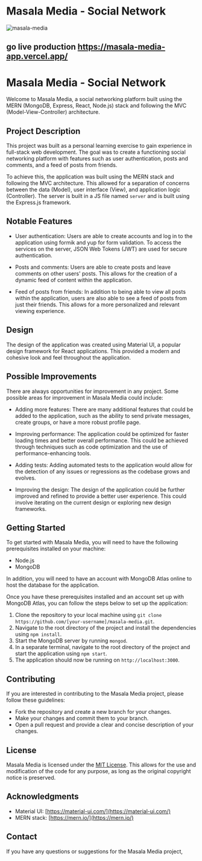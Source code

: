 # Masala Media - Social Network
 
 ![masala-media](https://user-images.githubusercontent.com/105584185/204256264-fbd75a5b-05ae-4b75-a0a3-b2ca06fd9662.png)

 
 
 ## go live production https://masala-media-app.vercel.app/
 


# Masala Media - Social Network

Welcome to Masala Media, a social networking platform built using the MERN (MongoDB, Express, React, Node.js) stack and following the MVC (Model-View-Controller) architecture.

## Project Description

This project was built as a personal learning exercise to gain experience in full-stack web development. The goal was to create a functioning social networking platform with features such as user authentication, posts and comments, and a feed of posts from friends.

To achieve this, the application was built using the MERN stack and following the MVC architecture. This allowed for a separation of concerns between the data (Model), user interface (View), and application logic (Controller). The server is built in a JS file named `server` and is built using the Express.js framework.

## Notable Features

- User authentication: Users are able to create accounts and log in to the application using formik and yup for form validation. To access the services on the server, JSON Web Tokens (JWT) are used for secure authentication.

- Posts and comments: Users are able to create posts and leave comments on other users' posts. This allows for the creation of a dynamic feed of content within the application.

- Feed of posts from friends: In addition to being able to view all posts within the application, users are also able to see a feed of posts from just their friends. This allows for a more personalized and relevant viewing experience.

## Design

The design of the application was created using Material UI, a popular design framework for React applications. This provided a modern and cohesive look and feel throughout the application.

## Possible Improvements

There are always opportunities for improvement in any project. Some possible areas for improvement in Masala Media could include:

- Adding more features: There are many additional features that could be added to the application, such as the ability to send private messages, create groups, or have a more robust profile page.

- Improving
performance: The application could be optimized for faster loading times and better overall performance. This could be achieved through techniques such as code optimization and the use of performance-enhancing tools.

- Adding tests: Adding automated tests to the application would allow for the detection of any issues or regressions as the codebase grows and evolves.

- Improving the design: The design of the application could be further improved and refined to provide a better user experience. This could involve iterating on the current design or exploring new design frameworks.

## Getting Started

To get started with Masala Media, you will need to have the following prerequisites installed on your machine:

- Node.js
- MongoDB

In addition, you will need to have an account with MongoDB Atlas online to host the database for the application.

Once you have these prerequisites installed and an account set up with MongoDB Atlas, you can follow the steps below to set up the application:

1. Clone the repository to your local machine using `git clone https://github.com/[your-username]/masala-media.git`.
2. Navigate to the root directory of the project and install the dependencies using `npm install`.
3. Start the MongoDB server by running `mongod`.
4. In a separate terminal, navigate to the root directory of the project and start the application using `npm start`.
5. The application should now be running on `http://localhost:3000`.

## Contributing

If you are interested in contributing to the Masala Media project, please follow these guidelines:

- Fork the repository and create a new branch for your changes.
- Make your changes and commit them to your branch.
- Open a pull request and provide a clear and concise description of your changes.

## License

Masala Media is licensed under the [MIT License](LICENSE). This allows for the use and modification of the code for any purpose, as long as the original copyright notice is preserved.

## Acknowledgments

- Material UI: [https://material-ui.com/](https://material-ui.com/)
- MERN stack: [https://mern.io/](https://mern.io/)

## Contact

If you have any questions or suggestions for the Masala Media project,
